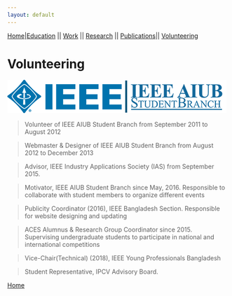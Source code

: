 ```yaml
---
layout: default
---
```

[Home](./)|[Education](./education.html) || [Work](./experience.html) || [Research](./projects.html) || [Publications](./publications.html)|| [Volunteering](./volunteering.html)

# Volunteering

<a href="https://ieeeaiubsb.com">
  <img src="/assets/img/ieee_aiub.png" alt="IEEE and IEEE AIUB SB">
</a>

> Volunteer of IEEE AIUB Student Branch from September 2011 to August 2012

> Webmaster & Designer of IEEE AIUB Student Branch from August 2012 to December 2013 

> Advisor, IEEE Industry Applications Society (IAS) from September 2015.

> Motivator, IEEE AIUB Student Branch since May, 2016.
Responsible to collaborate with student members to organize different events

> Publicity Coordinator (2016), IEEE Bangladesh Section.
Responsible for website designing and updating  

> ACES Alumnus & Research Group Coordinator since 2015.
Supervising undergraduate students to participate in national and international competitions 

> Vice-Chair(Technical) (2018), IEEE Young Professionals Bangladesh

> Student Representative, IPCV Advisory Board.

[Home](./)
